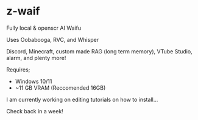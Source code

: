 # z-waif
Fully local &amp; openscr AI Waifu

Uses Oobabooga, RVC, and Whisper

Discord, Minecraft, custom made RAG (long term memory), VTube Studio, alarm, and plenty more!


Requires;
- Windows 10/11
- ~11 GB VRAM (Reccomended 16GB)


I am currently working on editing tutorials on how to install...

Check back in a week!

